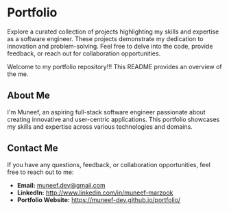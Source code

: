# Portfolio

Explore a curated collection of projects highlighting my skills and expertise as a software engineer. These projects demonstrate my dedication to innovation and problem-solving. Feel free to delve into the code, provide feedback, or reach out for collaboration opportunities.

Welcome to my portfolio repository!!! This README provides an overview of the me. 

## About Me

I'm Muneef, an aspiring full-stack software engineer passionate about creating innovative and user-centric applications. This portfolio showcases my skills and expertise across various technologies and domains.

## Contact Me

If you have any questions, feedback, or collaboration opportunities, feel free to reach out to me:

- **Email:** muneef.dev@gmail.com
- **LinkedIn:** http://www.linkedin.com/in/muneef-marzook
- **Portfolio Website:** https://muneef-dev.github.io/portfolio/
